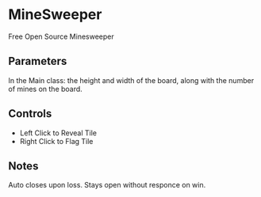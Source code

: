 # MineSweeper
Free Open Source Minesweeper

## Parameters
In the Main class: the height and width of the board, along with the number of mines on the board.

## Controls
* Left Click to Reveal Tile 
* Right Click to Flag Tile

## Notes
Auto closes upon loss.
Stays open without responce on win.
